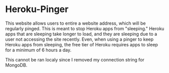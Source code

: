 # Heroku-Pinger
This website allows users to entire a website address, which will be regularly pinged. This is meant to stop Heroku apps 
from "sleeping." Heroku apps that are sleeping take longer to load, and they are sleeping due to a user not accessing the 
site recently. Even, when using a pinger to keep Heroku apps from sleeping, the free tier of Heroku requires apps to sleep for
a minimum of 6 hours a day.

This cannot be ran localy since I removed my connection string for MongoDB.
